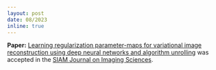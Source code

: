 ```yaml
---
layout: post
date: 08/2023
inline: true
---
```



**Paper:** [Learning regularization parameter-maps for variational image reconstruction using deep neural networks and algorithm unrolling](https://arxiv.org/abs/2301.05888) was accepted in the [SIAM Journal on Imaging Sciences](https://www.siam.org/publications/journals/siam-journal-on-imaging-sciences-siims).


